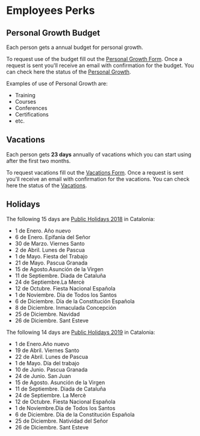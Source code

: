 # Employees Perks

## Personal Growth Budget

Each person gets a annual budget for personal growth.

To request use of the budget fill out the [Personal Growth Form]. Once a request is sent you'll receive an email with confirmation for the budget. You can check here the status of the [Personal Growth].

Examples of use of Personal Growth are:

* Training
* Courses
* Conferences
* Certifications
* etc.

[Personal Growth Form]: https://goo.gl/forms/azqaG7cfyMbyYKA73
[Personal Growth]: https://docs.google.com/spreadsheets/d/1uLnhpYmUOVob4Fnu90l1x5hxvDYRyS_HVQ_homkOcX8/edit#gid=1263101999

## Vacations

Each person gets **23 days** annually of vacations which you can start using after the first two months.

To request vacations fill out the [Vacations Form]. Once a request is sent you'll receive an email with confirmation for the vacations. You can check here the status of the [Vacations].

[Vacations Form]: https://goo.gl/forms/oI4sFH0Ee6IG8xvc2
[Vacations]: https://docs.google.com/spreadsheets/d/16qyZmAN360s9ozVPCFWm3cqhk9lMLnZ61u9s6-_NfyA/edit?usp=sharing

## Holidays

The following 15 days are [Public Holidays 2018] in Catalonia:

* 1 de Enero. Año nuevo
* 6 de Enero. Epifanía del Señor
* 30 de Marzo. Viernes Santo
* 2 de Abril. Lunes de Pascua
* 1 de Mayo. Fiesta del Trabajo
* 21 de Mayo. Pascua Granada
* 15 de Agosto.Asunción de la Virgen
* 11 de Septiembre. Diada de Cataluña
* 24 de Septiembre.La Mercè
* 12 de Octubre. Fiesta Nacional Española
* 1 de Noviembre. Día de Todos los Santos
* 6 de Diciembre. Día de la Constitución Española
* 8 de Diciembre. Inmaculada Concepción
* 25 de Diciembre. Navidad
* 26 de Diciembre. Sant Esteve

The following 14 days are [Public Holidays 2019] in Catalonia:

* 1 de Enero.Año nuevo
* 19 de Abril. Viernes Santo
* 22 de Abril. Lunes de Pascua
* 1 de Mayo. Día del trabajo
* 10 de Junio. Pascua Granada
* 24 de Junio. San Juan
* 15 de Agosto. Asunción de la Virgen
* 11 de Septiembre. Diada de Cataluña
* 24 de Septiembre. La Mercè
* 12 de Octubre. Fiesta Nacional Española
* 1 de Noviembre.Día de Todos los Santos
* 6 de Diciembre. Día de la Constitución Española
* 25 de Diciembre. Natividad del Señor
* 26 de Diciembre. Sant Esteve

[Public Holidays 2018]: http://www.calendarioslaborales.com/calendario-laboral-barcelona-2018.htm
[Public Holidays 2019]: http://www.calendarioslaborales.com/calendario-laboral-barcelona-2019.htm

